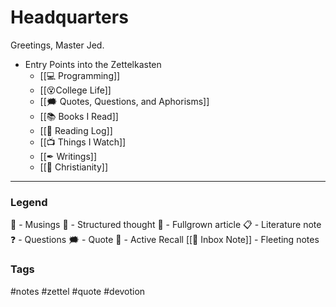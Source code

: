 # Headquarters
Greetings, Master Jed.


-  Entry Points into the Zettelkasten
	 - [[💻 Programming]]
	 - [[😵College Life]]
	 - [[🗯 Quotes, Questions, and  Aphorisms]]
	 - [[📚 Books I Read]]
	 - [[🧾 Reading Log]]
	 - [[📺 Things I Watch]]
	 - [[✒ Writings]]
	 - [[🙏 Christianity]]
	 
---

### Legend

🌱 - Musings
🌲 - Structured thought
🌳 - Fullgrown article
📋 - Literature note
❓  - Questions
🗯 - Quote
🧠 - Active Recall
[[📁 Inbox Note]] - Fleeting notes

### Tags
#notes #zettel  #quote #devotion 